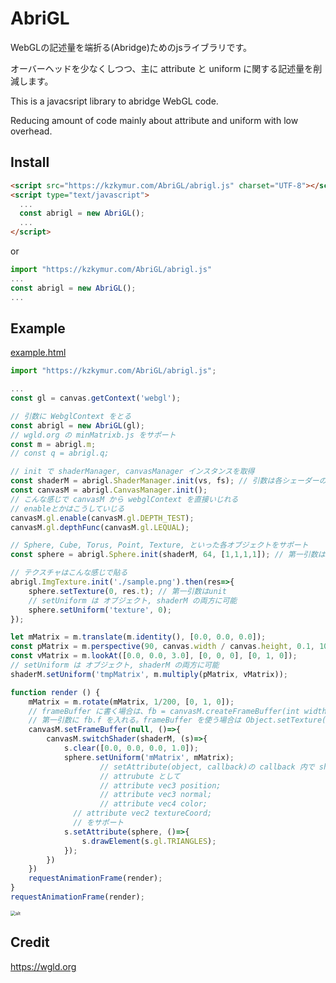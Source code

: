 # AbriGL

WebGLの記述量を端折る(Abridge)ためのjsライブラリです。

オーバーヘッドを少なくしつつ、主に attribute と uniform に関する記述量を削減します。

This is a javacsript library to abridge WebGL code.

Reducing amount of code mainly about attribute and uniform with low overhead.



## Install

```html
<script src="https://kzkymur.com/AbriGL/abrigl.js" charset="UTF-8"></script>
<script type="text/javascript">
  ...
  const abrigl = new AbriGL();
  ...
</script>
```

or

```javascript
import "https://kzkymur.com/AbriGL/abrigl.js"
...
const abrigl = new AbriGL();
...
```



## Example

[example.html](https://kzkymur.com/AbriGL/sample.html)

```javascript
import "https://kzkymur.com/AbriGL/abrigl.js";

...
const gl = canvas.getContext('webgl');

// 引数に WebglContext をとる
const abrigl = new AbriGL(gl);
// wgld.org の minMatrixb.js をサポート
const m = abrigl.m;
// const q = abrigl.q;

// init で shaderManager, canvasManager インスタンスを取得
const shaderM = abrigl.ShaderManager.init(vs, fs); // 引数は各シェーダーのテキスト
const canvasM = abrigl.CanvasManager.init();
// こんな感じで canvasM から webglContext を直接いじれる
// enableとかはこうしていじる
canvasM.gl.enable(canvasM.gl.DEPTH_TEST);
canvasM.gl.depthFunc(canvasM.gl.LEQUAL);

// Sphere, Cube, Torus, Point, Texture, といった各オブジェクトをサポート
const sphere = abrigl.Sphere.init(shaderM, 64, [1,1,1,1]); // 第一引数はshaderM

// テクスチャはこんな感じで貼る
abrigl.ImgTexture.init('./sample.png').then(res=>{
	sphere.setTexture(0, res.t); // 第一引数はunit
  	// setUniform は オブジェクト, shaderM の両方に可能
	sphere.setUniform('texture', 0);
});

let mMatrix = m.translate(m.identity(), [0.0, 0.0, 0.0]);
const pMatrix = m.perspective(90, canvas.width / canvas.height, 0.1, 100);
const vMatrix = m.lookAt([0.0, 0.0, 3.0], [0, 0, 0], [0, 1, 0]);
// setUniform は オブジェクト, shaderM の両方に可能
shaderM.setUniform('tmpMatrix', m.multiply(pMatrix, vMatrix));

function render () {
	mMatrix = m.rotate(mMatrix, 1/200, [0, 1, 0]);
  	// frameBuffer に書く場合は、fb = canvasM.createFrameBuffer(int width, int height) を作成し
  	// 第一引数に fb.f を入れる。frameBuffer を使う場合は Object.setTexture(unit, fb.t);
	canvasM.setFrameBuffer(null, ()=>{
		canvasM.switchShader(shaderM, (s)=>{
			s.clear([0.0, 0.0, 0.0, 1.0]);
			sphere.setUniform('mMatrix', mMatrix);
      				// setAttribute(object, callback)の callback 内で shaderM.drawElement を行う。
      				// attrubute として
      				// attribute vec3 position;
      				// attribute vec3 normal;
      				// attribute vec4 color;
              // attribute vec2 textureCoord;
              // をサポート
			s.setAttribute(sphere, ()=>{
				s.drawElement(s.gl.TRIANGLES);
			});
		})
	})
	requestAnimationFrame(render);
}
requestAnimationFrame(render);
```

<img src="/Users/yamaurakazuki/Work/AbriGL/sample/sample_result.jpg" alt="alt" style="zoom:50%;" />



## Credit

https://wgld.org

